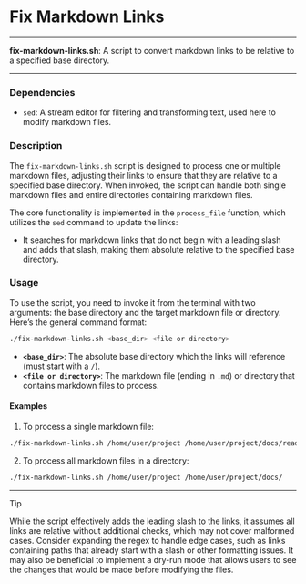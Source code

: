 # Fix Markdown Links

---

**fix-markdown-links.sh**: A script to convert markdown links to be relative to a specified base directory.

---

### Dependencies

- `sed`: A stream editor for filtering and transforming text, used here to modify markdown files.

### Description

The `fix-markdown-links.sh` script is designed to process one or multiple markdown files, adjusting their links to ensure that they are relative to a specified base directory. When invoked, the script can handle both single markdown files and entire directories containing markdown files. 

The core functionality is implemented in the `process_file` function, which utilizes the `sed` command to update the links:

- It searches for markdown links that do not begin with a leading slash and adds that slash, making them absolute relative to the specified base directory.

### Usage

To use the script, you need to invoke it from the terminal with two arguments: the base directory and the target markdown file or directory. Here’s the general command format:

```bash
./fix-markdown-links.sh <base_dir> <file or directory>
```

- **`<base_dir>`**: The absolute base directory which the links will reference (must start with a `/`).
- **`<file or directory>`**: The markdown file (ending in `.md`) or directory that contains markdown files to process.

#### Examples

1. To process a single markdown file:

```bash
./fix-markdown-links.sh /home/user/project /home/user/project/docs/readme.md
```

2. To process all markdown files in a directory:

```bash
./fix-markdown-links.sh /home/user/project /home/user/project/docs/
```

---

> [!TIP]  
> While the script effectively adds the leading slash to the links, it assumes all links are relative without additional checks, which may not cover malformed cases. Consider expanding the regex to handle edge cases, such as links containing paths that already start with a slash or other formatting issues. It may also be beneficial to implement a dry-run mode that allows users to see the changes that would be made before modifying the files.